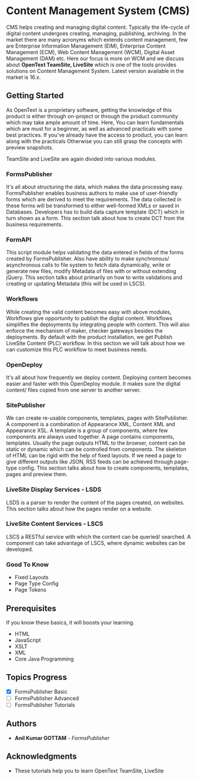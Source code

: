 # Content Management System (CMS)
CMS helps creating and managing digital content. Typically the life-cycle of digital content undergoes creating, managing, publishing, archiving. In the market there are many acronyms which extends content management, few are Enterprise Information Management (EIM), Enterprise Content Management (ECM), Web Content Management (WCM), Digital Asset Management (DAM) etc.
Here our focus is more on WCM and we discuss about **OpenText TeamSite, LiveSite** which is one of the tools provides solutions on Content Management System. Latest version available in the market is 16.x.


## Getting Started
As OpenText is a proprietary software, getting the knowledge of this product is either through on-project or through the product community which may take ample amount of time. Here, You can learn fundamentals which are must for a beginner, as well as advanced practicals with some best practices. If you've already have the access to product, you can learn along with the practicals Otherwise you can still grasp the concepts with preview snapshots.

TeamSite and LiveSite are again divided into various modules.
### FormsPublisher
It's all about structuring the data, which makes the data processing easy. FormsPublisher enables business authors to make use of user-friendly forms which are derived to meet the requirements. The data collected in these forms will be transformed to either well-formed XMLs or saved in Databases. Developers has to build data capture template (DCT) which in turn shown as a form. This section talk about how to create DCT from the business requirements.

### FormAPI
This script module helps validating the data entered in fields of the forms created by FormsPublisher. Also have ability to make synchronous/ asynchronous calls to file system to fetch data dynamically, write or generate new files, modify Metadata of files with or without extending jQuery. This section talks about primarily on how to write validations and creating or updating Metadata (this will be used in LSCS).

### Workflows
While creating the valid content becomes easy with above modules, Workflows give opportunity to publish the digital content. Workflows simplifies the deployments by integrating people with content. This will also enforce the mechanism of maker, checker gateways besides the deployments. By default with the product installation, we get Publish LiveSite Content (PLC) workflow. In this section we will talk about how we can customize this PLC workflow to meet business needs.

### OpenDeploy
It's all about how frequently we deploy content. Deploying content becomes easier and faster with this OpenDeploy module. It makes sure the digital content/ files copied from one server to another server.

### SitePublisher
We can create re-usable components, templates, pages with SitePublisher. A component is a combination of Appearance XML, Content XML and Appearance XSL. A template is a group of components, where few components are always used together. A page contains components, templates. Usually the page outputs HTML to the browser, content can be static or dynamic which can be controlled from components. The skeleton of HTML can be rigid with the help of fixed layouts. If we need a page to give different outputs like JSON, RSS feeds can be achieved through page-type config. This section talks about how to create components, templates, pages and preview them.

### LiveSite Display Services - LSDS
LSDS is a parser to render the content of the pages created, on websites. This section talks about how the pages render on a website.

### LiveSite Content Services - LSCS
LSCS a RESTful service with which the content can be queried/ searched. A component can take advantage of LSCS, where dynamic websites can be developed.

### Good To Know
- Fixed Layouts
- Page Type Config
- Page Tokens


## Prerequisites
If you know these basics, it will boosts your learning.
* HTML
* JavaScript
* XSLT
* XML
* Core Java Programming


## Topics Progress
- [x] FormsPublisher Basic
- [ ] FormsPublisher Advanced
- [ ] FormsPublisher Tutorials

## Authors
* **Anil Kumar GOTTAM** - *FormsPublisher*



## Acknowledgments
* These tutorials help you to learn OpenText TeamSite, LiveSite
